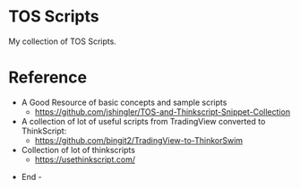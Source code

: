 # TOS Scripts

My collection of TOS Scripts.



# Reference

* A Good Resource of basic concepts and sample scripts
   * https://github.com/jshingler/TOS-and-Thinkscript-Snippet-Collection
* A collection of lot of useful scripts from TradingView converted to ThinkScript:
   * https://github.com/bingit2/TradingView-to-ThinkorSwim
* Collection of lot of thinkscripts
   * https://usethinkscript.com/ 

- End -

  
